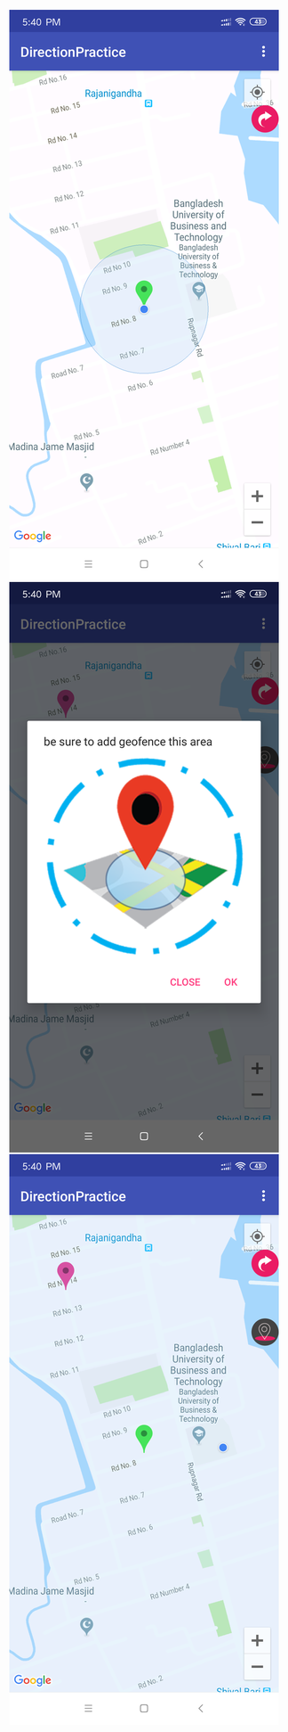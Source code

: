 ![](images/Screenshot_2019-10-09-17-40-19-515_com.example.user.directionpractice.png) ![](images/Screenshot_2019-10-09-17-40-32-291_com.example.user.directionpractice.png) ![](images/Screenshot_2019-10-09-17-40-36-580_com.example.user.directionpractice.png)


